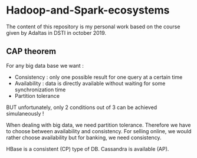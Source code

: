 # Hadoop-and-Spark-ecosystems

The content of this repository is my personal work based on the course given by Adaltas in DSTI in october 2019.

## CAP theorem
For any big data base we want :
- Consistency : only one possible result for one query at a certain time
- Availability : data is directly available without waiting for some synchronization time
- Partition tolerance

BUT unfortunately, only 2 conditions out of 3 can be achieved simulaneously !

When dealing with big data, we need partition tolerance. Therefore we have to choose between availability and consistency.
For selling online, we would rather choose availability but for banking, we need consistency.

HBase is a consistent (CP) type of DB. Cassandra is available (AP).
